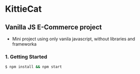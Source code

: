 # KittieCat

## Vanilla JS E-Commerce project
- Mini project using only vanila javascript, without libraries and frameworka

### 1. Getting Started

```bash
$ npm install && npm start
```
